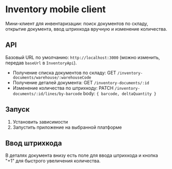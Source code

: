 # Inventory mobile client

Мини-клиент для инвентаризации: поиск документов по складу, открытие документа, ввод штрихкода вручную и изменение количества.

## API

Базовый URL по умолчанию: `http://localhost:3000` (можно изменить, передав `baseUrl` в `InventoryApi`).

- Получение списка документов по складу:
	GET `/inventory-documents/warehouse/:warehouseCode`
- Получение деталей документа:
	GET `/inventory-documents/:id`
- Изменение количества по штрихкоду:
	PATCH `/inventory-documents/:id/lines/by-barcode` body: `{ barcode, deltaQuantity }`

## Запуск

1. Установить зависимости
2. Запустить приложение на выбранной платформе

## Ввод штрихкода

В деталях документа внизу есть поле для ввода штрихкода и кнопка "+1" для быстрого увеличения количества.
